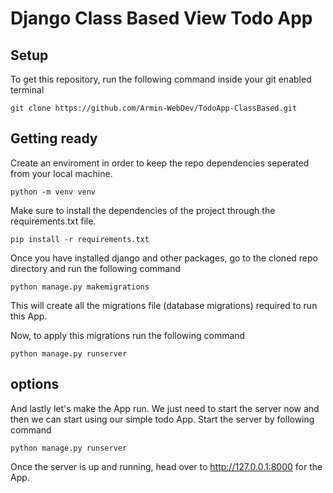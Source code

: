 # Django Class Based View Todo App

## Setup
To get this repository, run the following command inside your git enabled terminal
```
git clone https://github.com/Armin-WebDev/TodoApp-ClassBased.git
```

## Getting ready
Create an enviroment in order to keep the repo dependencies seperated from your local machine.
```
python -m venv venv
```
Make sure to install the dependencies of the project through the requirements.txt file.
```
pip install -r requirements.txt
```
Once you have installed django and other packages, go to the cloned repo directory and run the following command
```
python manage.py makemigrations
```
This will create all the migrations file (database migrations) required to run this App.

Now, to apply this migrations run the following command
```
python manage.py runserver
```


## options
And lastly let's make the App run. We just need to start the server now and then we can start using our simple todo App. Start the server by following command
```
python manage.py runserver
```
Once the server is up and running, head over to http://127.0.0.1:8000 for the App.

